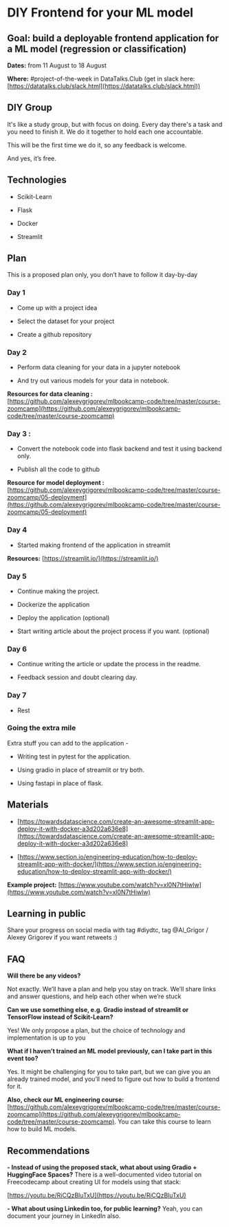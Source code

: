 
# DIY Frontend for your ML model

  
  
## Goal: build a deployable frontend application for a ML model (regression or classification)

  

**Dates:** from 11 August to 18 August

  

**Where:** #project-of-the-week in DataTalks.Club (get in slack here: [https://datatalks.club/slack.html](https://datatalks.club/slack.html))

## DIY Group

  It's like a study group, but with focus on doing. Every day there's a task and you need to finish it. We do it together to hold each one accountable.

  This will be the first time we do it, so any feedback is welcome.

  And yes, it’s free.

  

## Technologies

  -   Scikit-Learn
    
-   Flask
    
-   Docker
    
-   Streamlit
    

## Plan

This is a proposed plan only, you don’t have to follow it day-by-day

  

### Day 1

-   Come up with a project idea
    
-   Select the dataset for your project
    
-   Create a github repository
      

### Day 2

-   Perform data cleaning for your data in a jupyter notebook
    
-   And try out various models for your data in notebook.
    
**Resources for data cleaning :** [https://github.com/alexeygrigorev/mlbookcamp-code/tree/master/course-zoomcamp](https://github.com/alexeygrigorev/mlbookcamp-code/tree/master/course-zoomcamp)

  

### Day 3 :

  
-   Convert the notebook code into flask backend and test it using backend only.
    
-   Publish all the code to github
    

**Resource for model deployment :** [https://github.com/alexeygrigorev/mlbookcamp-code/tree/master/course-zoomcamp/05-deployment](https://github.com/alexeygrigorev/mlbookcamp-code/tree/master/course-zoomcamp/05-deployment)

  

### Day 4

  
-   Started making frontend of the application in streamlit
    
**Resources:** [https://streamlit.io/](https://streamlit.io/)

  

### Day 5

-   Continue making the project.
    
-   Dockerize the application
    
-   Deploy the application (optional)
    
-   Start writing article about the project process if you want. (optional)
    

### Day 6

-   Continue writing the article or update the process in the readme.
    
-   Feedback session and doubt clearing day.
    

### Day 7

-   Rest

### Going the extra mile

  

Extra stuff you can add to the application -

-   Writing test in pytest for the application.
    
-   Using gradio in place of streamlit or try both.
    
-   Using fastapi in place of flask.
    

  

## Materials

  

-   [https://towardsdatascience.com/create-an-awesome-streamlit-app-deploy-it-with-docker-a3d202a636e8](https://towardsdatascience.com/create-an-awesome-streamlit-app-deploy-it-with-docker-a3d202a636e8)
    
-   [https://www.section.io/engineering-education/how-to-deploy-streamlit-app-with-docker/](https://www.section.io/engineering-education/how-to-deploy-streamlit-app-with-docker/)
    

  

**Example project:** [https://www.youtube.com/watch?v=xl0N7tHiwlw](https://www.youtube.com/watch?v=xl0N7tHiwlw)

  
  

## Learning in public

  

Share your progress on social media with tag #diydtc, tag @Al_Grigor / Alexey Grigorev if you want retweets :)

  
  

## FAQ

**Will there be any videos?**

Not exactly. We’ll have a plan and help you stay on track. We’ll share links and answer questions, and help each other when we’re stuck

  

**Can we use something else, e.g. Gradio instead of streamlit or TensorFlow instead of Scikit-Learn?**

Yes! We only propose a plan, but the choice of technology and implementation is up to you

  

**What if I haven’t trained an ML model previously, can I take part in this event too?**

Yes. It might be challenging for you to take part, but we can give you an already trained model, and you’ll need to figure out how to build a frontend for it.

  

**Also, check our ML engineering course:** [https://github.com/alexeygrigorev/mlbookcamp-code/tree/master/course-zoomcamp](https://github.com/alexeygrigorev/mlbookcamp-code/tree/master/course-zoomcamp). You can take this course to learn how to build ML models.

  
  

## Recommendations

  

**-   Instead of using the proposed stack, what about using Gradio + HuggingFace Spaces?** 
There is a well-documented video tutorial on Freecodecamp about creating UI for models using that stack:
    

  

[https://youtu.be/RiCQzBluTxU](https://youtu.be/RiCQzBluTxU)

  
  

**-   What about using Linkedin too, for public learning?**
Yeah, you can document your journey in LinkedIn also.

